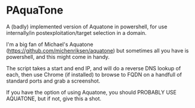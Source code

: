 # PAquaTone
A (badly) implemented version of Aquatone in powershell, for use internally/in postexploitation/target selection in a domain.

I'm a big fan of Michael's Aquatone (https://github.com/michenriksen/aquatone) but sometimes all you have is powershell, and this might come in handy.

The script takes a start and end IP, and will do a reverse DNS lookup of each, then use Chrome (if installed) to browse to FQDN on a handfull of standard ports and grab a screenshot.

If you have the option of using Aquatone, you should PROBABLY USE AQUATONE, but if not, give this a shot.
